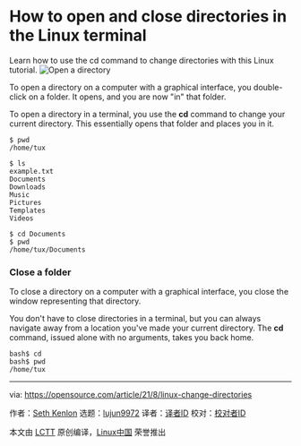 [#]: subject: (How to open and close directories in the Linux terminal)
[#]: via: (https://opensource.com/article/21/8/linux-change-directories)
[#]: author: (Seth Kenlon https://opensource.com/users/seth)
[#]: collector: (lujun9972)
[#]: translator: ( )
[#]: reviewer: ( )
[#]: publisher: ( )
[#]: url: ( )

How to open and close directories in the Linux terminal
======
Learn how to use the cd command to change directories with this Linux
tutorial.
![Open a directory][1]

To open a directory on a computer with a graphical interface, you double-click on a folder. It opens, and you are now "in" that folder.

To open a directory in a terminal, you use the **cd** command to change your current directory. This essentially opens that folder and places you in it.


```
$ pwd
/home/tux

$ ls
example.txt
Documents
Downloads
Music
Pictures
Templates
Videos

$ cd Documents
$ pwd
/home/tux/Documents
```

### Close a folder

To close a directory on a computer with a graphical interface, you close the window representing that directory.

You don't have to close directories in a terminal, but you can always navigate away from a location you've made your current directory. The **cd** command, issued alone with no arguments, takes you back home.


```
bash$ cd
bash$ pwd
/home/tux
```

--------------------------------------------------------------------------------

via: https://opensource.com/article/21/8/linux-change-directories

作者：[Seth Kenlon][a]
选题：[lujun9972][b]
译者：[译者ID](https://github.com/译者ID)
校对：[校对者ID](https://github.com/校对者ID)

本文由 [LCTT](https://github.com/LCTT/TranslateProject) 原创编译，[Linux中国](https://linux.cn/) 荣誉推出

[a]: https://opensource.com/users/seth
[b]: https://github.com/lujun9972
[1]: https://opensource.com/sites/default/files/styles/image-full-size/public/ch01s02.svg_.png?itok=wXS14qIi (Open a directory)
